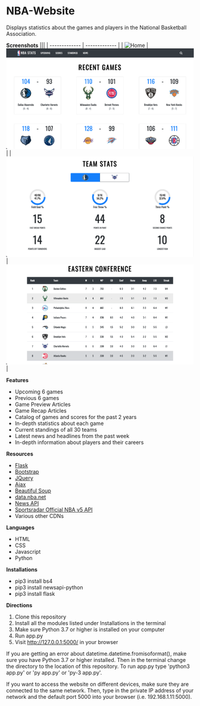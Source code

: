 # NBA-Website
Displays statistics about the games and players in the National Basketball Association.

**Screenshots**
|||
| ------------- | ------------- |
| ![Home](https://github.com/imathur1/NBA_Website/blob/master/screenshots/NBA-1.png)  | ![Scores](https://github.com/imathur1/NBA_Website/blob/master/screenshots/NBA-2.png)  |
| ![Game Information](https://github.com/imathur1/NBA_Website/blob/master/screenshots/NBA-3.png)  | ![Standings](https://github.com/imathur1/NBA_Website/blob/master/screenshots/NBA-4.png) |

**Features**
  - Upcoming 6 games
  - Previous 6 games
  - Game Preview Articles
  - Game Recap Articles
  - Catalog of games and scores for the past 2 years
  - In-depth statistics about each game
  - Current standings of all 30 teams
  - Latest news and headlines from the past week
  - In-depth information about players and their careers
 
 **Resources**
  - [Flask](http://flask.pocoo.org/)
  - [Bootstrap](https://getbootstrap.com/)
  - [JQuery](https://jquery.com/)
  - [Ajax](http://api.jquery.com/jquery.ajax/)
  - [Beautiful Soup](https://www.crummy.com/software/BeautifulSoup/bs4/doc/)
  - [data.nba.net](http://data.nba.net/10s/prod/v1/today.json)
  - [News API](https://newsapi.org/)
  - [Sportsradar Official NBA v5 API](https://developer.sportradar.com/docs/read/basketball/NBA_v5)
  - Various other CDNs
  
**Languages**
  - HTML
  - CSS
  - Javascript
  - Python

**Installations**
  - pip3 install bs4
  - pip3 install newsapi-python
  - pip3 install flask

**Directions**
1. Clone this repository
2. Install all the modules listed under Installations in the terminal
3. Make sure Python 3.7 or higher is installed on your computer 
4. Run app.py
5. Visit http://127.0.0.1:5000/ in your browser

If you are getting an error about datetime.datetime.fromisoformat(), make sure you have Python 3.7 or higher installed. Then in the terminal change the directory to the location of this repository. To run app.py type 'python3 app.py' or 'py app.py' or 'py-3 app.py'.

If you want to access the website on different devices, make sure they are connected to the same network. Then, type in the private IP address of your network and the default port 5000 into your browser (i.e. 192.168.1.11:5000).
